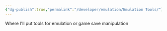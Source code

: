 ```yaml
---
{"dg-publish":true,"permalink":"/developer/emulation/Emulation Tools/"}
---
```


Where I'll put tools for emulation or game save manipulation